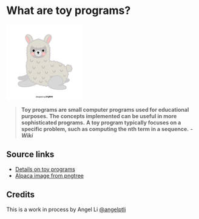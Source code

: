# What are toy programs?
<img src="images/cute-gray-alpaca.png" width="200" height="200"> <br/>
> **Toy programs are small computer programs used for educational purposes.**
> **The concepts implemented can be useful in more sophisticated programs.**
> **A toy program typically focuses on a specific problem, such as computing the nth term in a sequence.** ***- Wiki***

## Source links
- [Details on toy programs](https://en.wikipedia.org/wiki/Toy_program) <br/>
- [Alpaca image from pngtree](https://pngtree.com/freepng/gray-cute-illustration-hand-painted-alpaca_3839821.html)

## Credits
This is a work in process by Angel Li [@angelptli](https://github.com/angelptli)